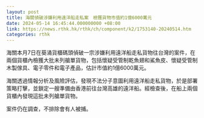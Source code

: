 ```yaml
---
layout: post
title: 海關偵破涉嫌利用遠洋船走私案　檢獲貨物市值約1億6000萬元
date: 2024-05-14 16:45:44.000000000 +08:00
link: https://news.rthk.hk/rthk/ch/component/k2/1753140-20240514.htm
categories: rthk
---
```


海關本月7日在葵涌貨櫃碼頭偵破一宗涉嫌利用遠洋船走私貨物往台灣的案件，在兩個貨櫃內檢獲大批未列艙單貨物，包括懷疑受管制乾魚翅和鯊魚皮、懷疑受管制木製傢具、電子零件和電子產品，估計市值約1億6000萬元。 

海關透過情報分析及風險評估，發現不法分子意圖利用遠洋船走私貨物，於是部署策略打擊，並鎖定一艘準備由香港前往台灣高雄的遠洋船。經檢查後，在船上兩個貨櫃內發現這批未列艙單貨物。

案件仍在調查，不排除會有人被捕。
